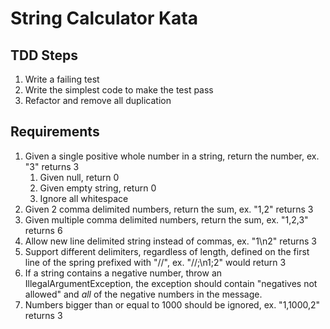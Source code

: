 # String Calculator Kata

## TDD Steps

1. Write a failing test
2. Write the simplest code to make the test pass
3. Refactor and remove all duplication

## Requirements

1. Given a single positive whole number in a string, return the number, ex. "3" returns 3
    1. Given null, return 0
    2. Given empty string, return 0
    3. Ignore all whitespace
2. Given 2 comma delimited numbers, return the sum, ex. "1,2" returns 3
3. Given multiple comma delimited numbers, return the sum, ex. "1,2,3" returns 6
4. Allow new line delimited string instead of commas, ex. "1\n2" returns 3
5. Support different delimiters, regardless of length, defined on the first line of the spring prefixed with "//", ex. "//;\n1;2" would return 3
6. If a string contains a negative number, throw an IllegalArgumentException, the exception should contain "negatives not allowed" and _all_ of the negative numbers in the message.
7. Numbers bigger than or equal to 1000 should be ignored, ex. "1,1000,2" returns 3
